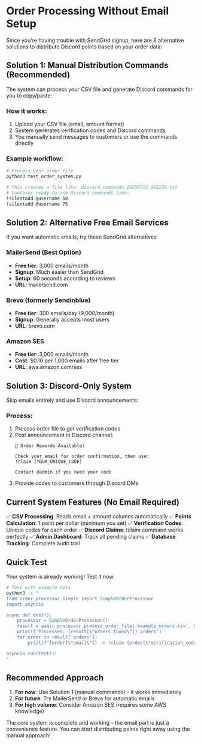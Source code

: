 # Order Processing Without Email Setup

Since you're having trouble with SendGrid signup, here are 3 alternative solutions to distribute Discord points based on your order data:

## Solution 1: Manual Distribution Commands (Recommended)

The system can process your CSV file and generate Discord commands for you to copy/paste:

### How it works:
1. Upload your CSV file (email, amount format)
2. System generates verification codes and Discord commands
3. You manually send messages to customers or use the commands directly

### Example workflow:
```bash
# Process your order file
python3 test_order_system.py

# This creates a file like: discord_commands_20250722_081234.txt
# Contains ready-to-use Discord commands like:
!silentadd @username 50
!silentadd @username 75
```

## Solution 2: Alternative Free Email Services

If you want automatic emails, try these SendGrid alternatives:

### MailerSend (Best Option)
- **Free tier**: 3,000 emails/month
- **Signup**: Much easier than SendGrid
- **Setup**: 60 seconds according to reviews
- **URL**: mailersend.com

### Brevo (formerly Sendinblue)
- **Free tier**: 300 emails/day (9,000/month)
- **Signup**: Generally accepts most users
- **URL**: brevo.com

### Amazon SES
- **Free tier**: 3,000 emails/month
- **Cost**: $0.10 per 1,000 emails after free tier
- **URL**: aws.amazon.com/ses

## Solution 3: Discord-Only System

Skip emails entirely and use Discord announcements:

### Process:
1. Process order file to get verification codes
2. Post announcement in Discord channel:
   ```
   🎉 Order Rewards Available!
   
   Check your email for order confirmation, then use:
   !claim [YOUR_UNIQUE_CODE]
   
   Contact @admin if you need your code
   ```
3. Provide codes to customers through Discord DMs

## Current System Features (No Email Required)

✅ **CSV Processing**: Reads email + amount columns automatically
✅ **Points Calculation**: 1 point per dollar (minimum you set)
✅ **Verification Codes**: Unique codes for each order
✅ **Discord Claims**: !claim command works perfectly
✅ **Admin Dashboard**: Track all pending claims
✅ **Database Tracking**: Complete audit trail

## Quick Test

Your system is already working! Test it now:

```bash
# Test with example data
python3 -c "
from order_processor_simple import SimpleOrderProcessor
import asyncio

async def test():
    processor = SimpleOrderProcessor()
    result = await processor.process_order_file('example_orders.csv', 50)
    print(f'Processed: {result[\"orders_found\"]} orders')
    for order in result['orders']:
        print(f'{order[\"email\"]} -> !claim {order[\"verification_code\"]}')

asyncio.run(test())
"
```

## Recommended Approach

1. **For now**: Use Solution 1 (manual commands) - it works immediately
2. **For future**: Try MailerSend or Brevo for automatic emails
3. **For high volume**: Consider Amazon SES (requires some AWS knowledge)

The core system is complete and working - the email part is just a convenience feature. You can start distributing points right away using the manual approach!